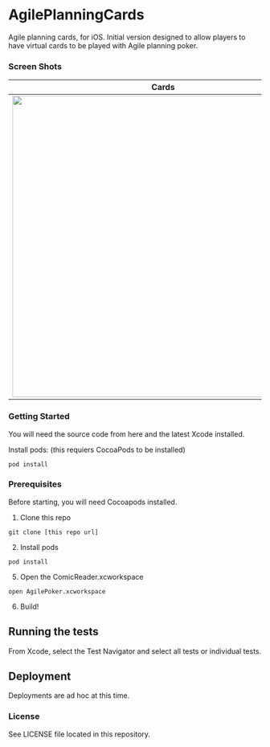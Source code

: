 # AgilePlanningCards

Agile planning cards, for iOS.  Initial version designed to allow players to have virtual cards to be played with Agile planning poker.  

### Screen Shots

Cards | Settings
--- | ---
<img src="https://raw.githubusercontent.com/rsbauer/AgilePanningCards/master/images/cards.png" width="600">  | <img src="https://raw.githubusercontent.com/rsbauer/AgilePanningCards/master/images/settings.png" width="600"> 

### Getting Started

You will need the source code from here and the latest Xcode installed.  


Install pods: (this requiers CocoaPods to be installed)

  `pod install`

### Prerequisites

Before starting, you will need Cocoapods installed.  

1. Clone this repo

  `git clone [this repo url]`

2. Install pods

  `pod install`

5. Open the ComicReader.xcworkspace

  `open AgilePoker.xcworkspace`

6. Build!

## Running the tests

From Xcode, select the Test Navigator and select all tests or individual tests.  
 
## Deployment

Deployments are ad hoc at this time.

### License

See LICENSE file located in this repository.

